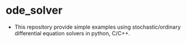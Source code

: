 # ode_solver

-  This repository provide simple examples using stochastic/ordinary differential equation solvers in python, C/C++.

